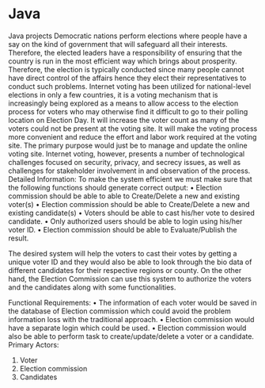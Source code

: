 # Java
Java projects
Democratic nations perform elections where people have a say on the kind of government that will safeguard all their interests. Therefore, the elected leaders have a responsibility of ensuring that the country is run in the most efficient way which brings about prosperity. Therefore, the election is typically conducted since many people cannot have direct control of the affairs hence they elect their representatives to conduct such problems. Internet voting has been utilized for national-level elections in only a few countries, it is a voting mechanism that is increasingly being explored as a means to allow access to the election process for voters who may otherwise find it difficult to go to their polling location on Election Day. It will increase the voter count as many of the voters could not be present at the voting site. It will make the voting process more convenient and reduce the effort and labor work required at the voting site. The primary purpose would just be to manage and update the online voting site.
Internet voting, however, presents a number of technological challenges focused on security, privacy, and secrecy issues, as well as challenges for stakeholder involvement in and observation of the process.
Detailed Information:
To make the system efficient we must make sure that the following functions should generate correct output:
•	Election commission should be able to able to Create/Delete a new and existing voter(s)
•	Election commission should be able to Create/Delete a new and  existing candidate(s)
•	Voters should be able to cast his/her vote to desired candidate.
•	Only authorized users should be able to login using his/her voter ID.
•	Election commission should be able to Evaluate/Publish the result.
 
The desired system will help the voters to cast their votes by getting a unique voter ID and they would also be able to look through the bio data of different candidates for their respective regions or county. On the other hand, the Election Commission can use this system to authorize the voters and the candidates along with some functionalities.

Functional Requirements:
•	The information of each voter would be saved in the database of Election commission which could avoid the problem information loss with the traditional approach.
•	Election commission would have a separate login which could be used.
•	Election commission would also be able to perform task to create/update/delete a voter or a candidate.
Primary Actors:
1.	Voter
2.	Election commission
3.	Candidates
